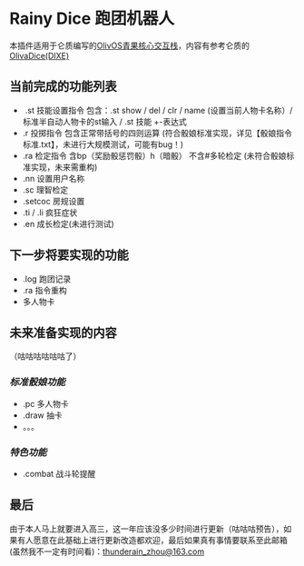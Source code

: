 # Rainy Dice 跑团机器人

本插件适用于仑质编写的[OlivOS青果核心交互栈](https://github.com/OlivOS-Team/OlivOS)，内容有参考仑质的[OlivaDice(DIXE)](https://github.com/lunzhiPenxil/Dice)
&nbsp;
## 当前完成的功能列表
-  .st 技能设置指令 包含：.st show / del / clr / name (设置当前人物卡名称）/  标准半自动人物卡的st输入 / .st 技能 +-表达式
- .r 投掷指令 包含正常带括号的四则运算    (符合骰娘标准实现，详见【骰娘指令标准.txt】，未进行大规模测试，可能有bug！)
- .ra 检定指令 含bp（奖励骰惩罚骰）h（暗骰） 不含#多轮检定     (未符合骰娘标准实现，未来需重构)
- .nn 设置用户名称
- .sc 理智检定
- .setcoc 房规设置
- .ti / .li 疯狂症状
- .en 成长检定(未进行测试)
&nbsp;

## 下一步将要实现的功能
- .log 跑团记录
- .ra 指令重构
- 多人物卡
&nbsp;

## 未来准备实现的内容
（咕咕咕咕咕咕了）
### _标准骰娘功能_
- .pc 多人物卡
- .draw 抽卡
- 。。。
### _特色功能_
- .combat 战斗轮提醒
&nbsp;

## 最后

由于本人马上就要进入高三，这一年应该没多少时间进行更新（咕咕咕预告），如果有人愿意在此基础上进行更新改造都欢迎，最后如果真有事情要联系至此邮箱(虽然我不一定有时间看)：thunderain_zhou@163.com
